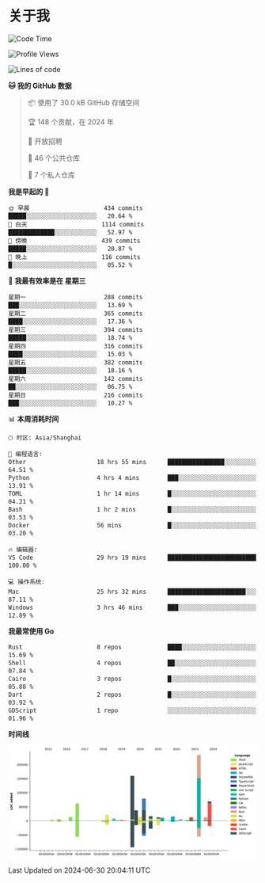 # 关于我

<!--START_SECTION:waka-->
![Code Time](http://img.shields.io/badge/Code%20Time-2%2C884%20hrs%2042%20mins-blue)

![Profile Views](http://img.shields.io/badge/%E4%B8%AA%E4%BA%BA%E8%B5%84%E6%96%99%E8%A7%82%E7%9C%8B%E6%AC%A1%E6%95%B0-0-blue)

![Lines of code](https://img.shields.io/badge/%E4%BB%8E%E3%80%8CHello%20World%E3%80%8D%E8%B5%B7%E6%88%91%E5%B7%B2%E7%BB%8F%E5%86%99%E4%BA%86-798.5%20thousand%20%E8%A1%8C%E4%BB%A3%E7%A0%81-blue)

**🐱 我的 GitHub 数据** 

> 📦  使用了 30.0 kB GitHub 存储空间 
 > 
> 🏆 148 个贡献，在 2024 年
 > 
> 💼 开放招聘
 > 
> 📜 46 个公共仓库 
 > 
> 🔑 7 个私人仓库 
 > 
**我是早起的 🐤** 

```text
🌞 早晨                     434 commits         █████░░░░░░░░░░░░░░░░░░░░   20.64 % 
🌆 白天                     1114 commits        █████████████░░░░░░░░░░░░   52.97 % 
🌃 傍晚                     439 commits         █████░░░░░░░░░░░░░░░░░░░░   20.87 % 
🌙 晚上                     116 commits         █░░░░░░░░░░░░░░░░░░░░░░░░   05.52 % 
```
📅 **我最有效率是在 星期三** 

```text
星期一                      288 commits         ███░░░░░░░░░░░░░░░░░░░░░░   13.69 % 
星期二                      365 commits         ████░░░░░░░░░░░░░░░░░░░░░   17.36 % 
星期三                      394 commits         █████░░░░░░░░░░░░░░░░░░░░   18.74 % 
星期四                      316 commits         ████░░░░░░░░░░░░░░░░░░░░░   15.03 % 
星期五                      382 commits         █████░░░░░░░░░░░░░░░░░░░░   18.16 % 
星期六                      142 commits         ██░░░░░░░░░░░░░░░░░░░░░░░   06.75 % 
星期日                      216 commits         ███░░░░░░░░░░░░░░░░░░░░░░   10.27 % 
```


📊 **本周消耗时间** 

```text
🕑︎ 时区: Asia/Shanghai

💬 编程语言: 
Other                    18 hrs 55 mins      ████████████████░░░░░░░░░   64.51 % 
Python                   4 hrs 4 mins        ███░░░░░░░░░░░░░░░░░░░░░░   13.91 % 
TOML                     1 hr 14 mins        █░░░░░░░░░░░░░░░░░░░░░░░░   04.21 % 
Bash                     1 hr 2 mins         █░░░░░░░░░░░░░░░░░░░░░░░░   03.53 % 
Docker                   56 mins             █░░░░░░░░░░░░░░░░░░░░░░░░   03.20 % 

🔥 编辑器: 
VS Code                  29 hrs 19 mins      █████████████████████████   100.00 % 

💻 操作系统: 
Mac                      25 hrs 32 mins      ██████████████████████░░░   87.11 % 
Windows                  3 hrs 46 mins       ███░░░░░░░░░░░░░░░░░░░░░░   12.89 % 
```

**我最常使用 Go** 

```text
Rust                     8 repos             ████░░░░░░░░░░░░░░░░░░░░░   15.69 % 
Shell                    4 repos             ██░░░░░░░░░░░░░░░░░░░░░░░   07.84 % 
Cairo                    3 repos             █░░░░░░░░░░░░░░░░░░░░░░░░   05.88 % 
Dart                     2 repos             █░░░░░░░░░░░░░░░░░░░░░░░░   03.92 % 
GDScript                 1 repo              ░░░░░░░░░░░░░░░░░░░░░░░░░   01.96 % 
```



**时间线**

![Lines of Code chart](https://raw.githubusercontent.com/catusax/catusax/master/assets/bar_graph.png)


 Last Updated on 2024-06-30 20:04:11 UTC
<!--END_SECTION:waka-->
